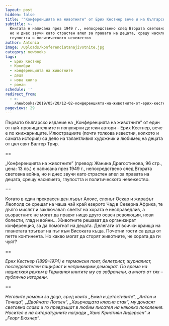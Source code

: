 ```yaml
---
layout: post
hidden: false
title: '"Конференцията на животните" от Ерих Кестнер вече и на български'
subtitle: >-
  Книгата е написана през 1949 г., непосредствено след Втората световна война,
  но и днес звучи като страстен апел за правата на децата, срещу насилието,
  глупостта и политическото невежество
author: Antonia
image: /Uploads/konferenciatanajivotnite.jpg
category: newbooks
tags:
  - Ерих Кестнер
  - Колибри
  - конференцията на животните
  - деца
  - нова книга
  - роман
schedule: ''
redirect_from:
  - >-
    /newbooks/2019/05/20/12-02-конференцията-на-животните-от-ерих-кестнер-вече-и-на-български
pageviews: 29
---
```

Първото българско издание на „Конференцията на животните” от един от най-проницателните и популярни детски автори - Ерих Кестнер, вече е по книжарниците. Илюстрациите (почти толкова известни, колкото и самата история) са дело на талантливия художник и любимец на децата от цял свят Валтер Трир.

\==

„Конференцията на животните” (превод: Жанина Драгостинова, 96 стр., цена: 13 лв.) е написана през 1949 г., непосредствено след Втората световна война, но и днес звучи като страстен апел за правата на децата, срещу насилието, глупостта и политическото невежество. 

\==

Когато в един прекрасен ден лъвът Алоис, слонът Оскар и жирафът Леополд се срещат на чаша чай край езерото Чад в Северна Африка, те дълго мислят и заключават: светът на хората е несправедлив, а възрастните не могат да правят нищо друго освен революции, нови болести, глад и войни… Животните решават да организират конференция, за да помогнат на децата. Делегати от всички краища на планетата тръгват на път към Високата къща. Почетни гости са деца от петте континента. Но какво могат да сторят животните, че хората да ги чуят? 

\==

_Ерих Кестнер (1899–1974) е германски поет, белетрист, журналист, последователен пацифист и непримирим демократ. По време на нацисткия режим в Германия книгите му са забранени, а много от тях – публично изгорени._

\==

_Неговите романи за деца, сред които „Емил и детективите“, „Антон и Точица“, „Двойната Лотхен“, „Хвърчащата класна стая“, му донасят световна слава и го превръщат в любим писател на няколко поколения. Носител е на литературните награди „Ханс Кристиян Андерсен” и „Георг Бюхнер“._
